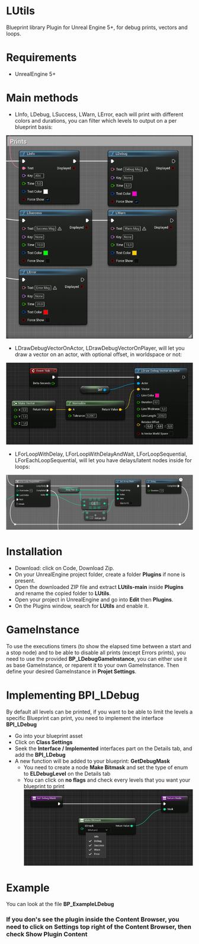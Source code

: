 # LUtils
Blueprint library Plugin for Unreal Engine 5+, for debug prints, vectors and loops.

# Requirements
- UnrealEngine 5+

# Main methods

- LInfo, LDebug, LSuccess, LWarn, LError, each will print with different colors and durations, you can filter which levels to output on a per blueprint basis:

![Prints](/Resources/Prints.png?raw=true)


- LDrawDebugVectorOnActor, LDrawDebugVectorOnPlayer, will let you draw a vector on an actor, with optional offset, in worldspace or not:

![Prints](/Resources/LDrawDebugVector.png?raw=true)


- LForLoopWithDelay, LForLoopWithDelayAndWait, LForLoopSequential, LForEachLoopSequential, will let you have delays/latent nodes inside for loops:

![Prints](/Resources/LForLoopSequential.png?raw=true)

# Installation
- Download: click on Code, Download Zip.
- On your UnrealEngine project folder, create a folder **Plugins** if none is present.
- Open the downloaded ZIP file and extract **LUtils-main** inside **Plugins** and rename the copied folder to **LUtils**.
- Open your project in UnrealEngine and go into **Edit** then **Plugins**.
- On the Plugins window, search for **LUtils** and enable it.

# GameInstance
To use the executions timers (to show the elapsed time between a start and a stop node) and to be able to disable all prints (except Errors prints), you need to use the provided **BP_LDebugGameInstance**, you can either use it as base GameInstance, or reparent it to your own GameInstance. Then define your desired GameInstance in **Projet Settings**.

# Implementing BPI_LDebug
By default all levels can be printed, if you want to be able to limit the levels a specific Blueprint can print, you need to implement the interface **BPI_LDebug**
- Go into your blueprint asset
- Click on **Class Settings**
- Seek the **Interface / Implemented** interfaces part on the Details tab, and add the **BPI_LDebug**
- A new function will be added to your blueprint: **GetDebugMask**
  - You need to create a node **Make Bitmask** and set the type of enum to **ELDebugLevel** on the Details tab
  - You can click on **no flags** and check every levels that you want your blueprint to print
  ![Alt text](Resources/BPI-GetDebugMask.png?raw=true "Optional Title")

# Example
You can look at the file **BP_ExampleLDebug**

### If you don's see the plugin inside the Content Browser, you need to click on **Settings** top right of the Content Browser, then check **Show Plugin Content** ###
